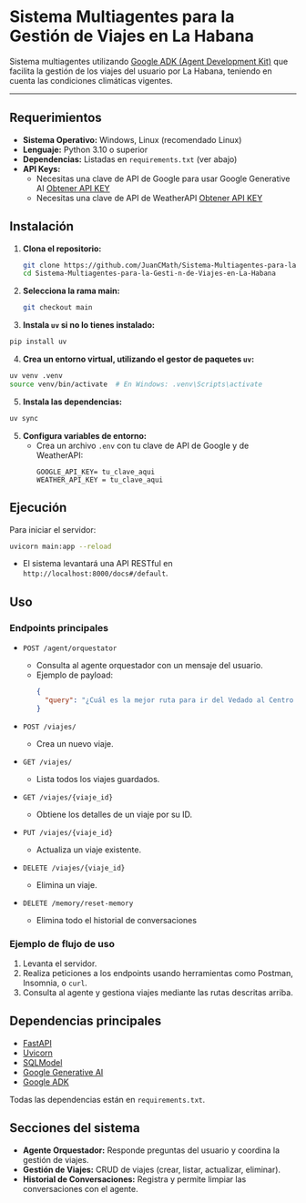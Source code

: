 # Sistema Multiagentes para la Gestión de Viajes en La Habana

Sistema multiagentes utilizando [Google ADK (Agent Development Kit)](https://github.com/google/adk) que facilita la gestión de los viajes del usuario por La Habana, teniendo en cuenta las condiciones climáticas vigentes.

---

## Requerimientos

- **Sistema Operativo:** Windows, Linux (recomendado Linux)
- **Lenguaje:** Python 3.10 o superior
- **Dependencias:** Listadas en `requirements.txt` (ver abajo)
- **API Keys:** 
  - Necesitas una clave de API de Google para usar Google Generative AI [Obtener API KEY](https://aistudio.google.com/app/apikey)
  - Necesitas una clave de API de WeatherAPI [Obtener API KEY](https://www.weatherapi.com/)

## Instalación

1. **Clona el repositorio:**
   ```bash
   git clone https://github.com/JuanCMath/Sistema-Multiagentes-para-la-Gesti-n-de-Viajes-en-La-Habana.git
   cd Sistema-Multiagentes-para-la-Gesti-n-de-Viajes-en-La-Habana
   ```
2. **Selecciona la rama main:**
   ```bash
   git checkout main
   ```
3. **Instala `uv` si no lo tienes instalado:**
  ```bash
  pip install uv
  ```

4. **Crea un entorno virtual, utilizando el gestor de paquetes `uv`:**
  ```bash
  uv venv .venv
  source venv/bin/activate  # En Windows: .venv\Scripts\activate
  ```

5. **Instala las dependencias:**
  ```bash
  uv sync
  ```
5. **Configura variables de entorno:**
   - Crea un archivo `.env` con tu clave de API de Google y de WeatherAPI:
     ```
     GOOGLE_API_KEY= tu_clave_aqui
     WEATHER_API_KEY = tu_clave_aqui
     ```

## Ejecución

Para iniciar el servidor:

```bash
uvicorn main:app --reload
```

- El sistema levantará una API RESTful en `http://localhost:8000/docs#/default`.

## Uso

### Endpoints principales

- `POST /agent/orquestator`
  - Consulta al agente orquestador con un mensaje del usuario.
  - Ejemplo de payload:
    ```json
    {
      "query": "¿Cuál es la mejor ruta para ir del Vedado al Centro Habana con lluvia?"
    }
    ```

- `POST /viajes/`
  - Crea un nuevo viaje.

- `GET /viajes/`
  - Lista todos los viajes guardados.

- `GET /viajes/{viaje_id}`
  - Obtiene los detalles de un viaje por su ID.

- `PUT /viajes/{viaje_id}`
  - Actualiza un viaje existente.

- `DELETE /viajes/{viaje_id}`
  - Elimina un viaje.

- `DELETE /memory/reset-memory`
  - Elimina todo el historial de conversaciones

### Ejemplo de flujo de uso

1. Levanta el servidor.
2. Realiza peticiones a los endpoints usando herramientas como Postman, Insomnia, o `curl`.
3. Consulta al agente y gestiona viajes mediante las rutas descritas arriba.

## Dependencias principales

- [FastAPI](https://fastapi.tiangolo.com/)
- [Uvicorn](https://www.uvicorn.org/)
- [SQLModel](https://sqlmodel.tiangolo.com/)
- [Google Generative AI](https://github.com/google/generative-ai-python)
- [Google ADK](https://github.com/google/adk)

Todas las dependencias están en `requirements.txt`.

## Secciones del sistema

- **Agente Orquestador:** Responde preguntas del usuario y coordina la gestión de viajes.
- **Gestión de Viajes:** CRUD de viajes (crear, listar, actualizar, eliminar).
- **Historial de Conversaciones:** Registra y permite limpiar las conversaciones con el agente.
